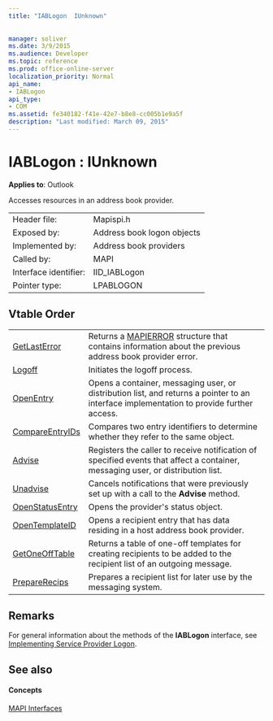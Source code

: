 ```yaml
---
title: "IABLogon  IUnknown"
 
 
manager: soliver
ms.date: 3/9/2015
ms.audience: Developer
ms.topic: reference
ms.prod: office-online-server
localization_priority: Normal
api_name:
- IABLogon
api_type:
- COM
ms.assetid: fe340182-f41e-42e7-b8e8-cc005b1e9a5f
description: "Last modified: March 09, 2015"
---
```


# IABLogon : IUnknown

  
  
**Applies to**: Outlook 
  
Accesses resources in an address book provider.
  
|||
|:-----|:-----|
|Header file:  <br/> |Mapispi.h  <br/> |
|Exposed by:  <br/> |Address book logon objects  <br/> |
|Implemented by:  <br/> |Address book providers  <br/> |
|Called by:  <br/> |MAPI  <br/> |
|Interface identifier:  <br/> |IID_IABLogon  <br/> |
|Pointer type:  <br/> |LPABLOGON  <br/> |
   
## Vtable Order

|||
|:-----|:-----|
|[GetLastError](iablogon-getlasterror.md) <br/> |Returns a [MAPIERROR](mapierror.md) structure that contains information about the previous address book provider error.  <br/> |
|[Logoff](iablogon-logoff.md) <br/> |Initiates the logoff process.  <br/> |
|[OpenEntry](iablogon-openentry.md) <br/> |Opens a container, messaging user, or distribution list, and returns a pointer to an interface implementation to provide further access.  <br/> |
|[CompareEntryIDs](iablogon-compareentryids.md) <br/> |Compares two entry identifiers to determine whether they refer to the same object.  <br/> |
|[Advise](iablogon-advise.md) <br/> |Registers the caller to receive notification of specified events that affect a container, messaging user, or distribution list.  <br/> |
|[Unadvise](iablogon-unadvise.md) <br/> |Cancels notifications that were previously set up with a call to the **Advise** method.  <br/> |
|[OpenStatusEntry](iablogon-openstatusentry.md) <br/> |Opens the provider's status object.  <br/> |
|[OpenTemplateID](iablogon-opentemplateid.md) <br/> |Opens a recipient entry that has data residing in a host address book provider.  <br/> |
|[GetOneOffTable](iablogon-getoneofftable.md) <br/> |Returns a table of one-off templates for creating recipients to be added to the recipient list of an outgoing message.  <br/> |
|[PrepareRecips](iablogon-preparerecips.md) <br/> |Prepares a recipient list for later use by the messaging system.  <br/> |
   
## Remarks

For general information about the methods of the **IABLogon** interface, see [Implementing Service Provider Logon](implementing-service-provider-logon.md).
  
## See also

#### Concepts

[MAPI Interfaces](mapi-interfaces.md)

